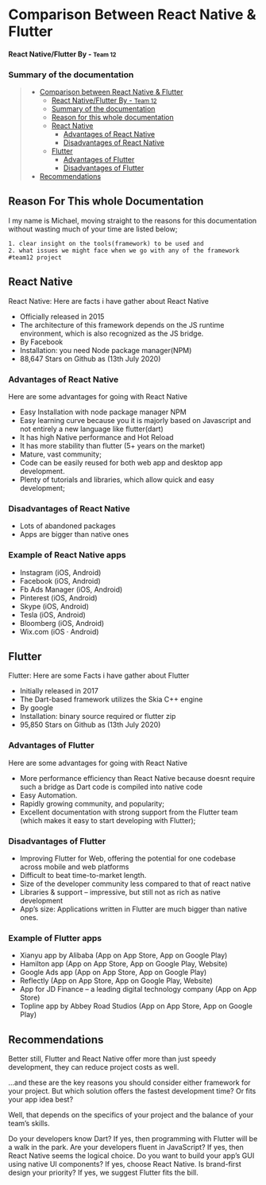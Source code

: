# Comparison Between React Native & Flutter

####  React Native/Flutter By - <small> Team 12 </small> 


### Summary of the documentation

> * [Comparison between React Native & Flutter](#comparison-between-react-native-&-flutter)
>   * [React Native/Flutter By - <small> Team 12 </small>](#React-Native/Flutter-By---<small>-Team-12-</small>)
>   * [Summary of the documentation](#table-of-contents)
>   * [Reason for this whole documentation](#reason-for-this-whole-documentation)
>   * [React Native](#react-native)
>     * [Advantages of React Native](#advantages-of-react-native)
>     * [Disadvantages of React Native](#disadvantages-of-react-native) 
>   * [Flutter](#flutter)
>     * [Advantages of Flutter](#advantages-of-flutter)
>     * [Disadvantages of Flutter](#disadvantages-of-flutter)
> * [Recommendations](#recommendations)

## Reason For This whole Documentation

I my name is Michael, moving straight to the reasons for this documentation without wasting much of your time are listed below;

````
1. clear insight on the tools(framework) to be used and
2. what issues we might face when we go with any of the framework #team12 project
````



## React Native
React Native:  Here are facts i have gather about React Native

* Officially released in 2015
* The architecture of this framework depends on the JS runtime environment, which is also recognized as the JS bridge.
* By Facebook
* Installation: you need Node package manager(NPM)  
* 88,647 Stars on Github as  (13th July 2020)


### Advantages of React Native

Here are some advantages for going with React Native 

* Easy Installation with node package manager NPM 
* Easy learning curve because you it is majorly based on Javascript and not entirely a new language like flutter(dart)
* It has high Native performance and Hot Reload	
* It has more stability than flutter (5+ years on the market)
* Mature, vast community;
* Code can be easily reused for both web app and desktop app development.
* Plenty of tutorials and libraries, which allow quick and easy development;

### Disadvantages of React Native 
* Lots of abandoned packages
* Apps are bigger than native ones


### Example of React Native apps 

* Instagram (iOS, Android)
* Facebook (iOS, Android)
* Fb Ads Manager (iOS, Android)
* Pinterest (iOS, Android)
* Skype (iOS, Android)
* Tesla (iOS, Android)
* Bloomberg (iOS, Android)
* Wix.com (iOS · Android)


## Flutter

Flutter: Here are some Facts i have gather about Flutter

* Initially released in 2017
* The Dart-based framework utilizes the Skia C++ engine
* By google 
* Installation: binary source required or flutter zip
* 95,850 Stars on Github as  (13th July 2020)


### Advantages of Flutter

Here are some advantages for going with React Native 

* More performance efficiency than React Native because  doesnt require such a bridge as Dart code is compiled into native code
* Easy Automation.
* Rapidly growing community, and popularity;
* Excellent documentation with strong support from the Flutter team (which makes it easy to start developing with Flutter);


### Disadvantages of Flutter

* Improving Flutter for Web, offering the potential for one codebase across mobile and web platforms
* Difficult to beat time-to-market length.
* Size of the developer community less compared to that of react native
* Libraries & support – impressive, but still not as rich as native development
* App’s size: Applications written in Flutter are much bigger than native ones.


### Example of Flutter apps 
* Xianyu app by Alibaba (App on App Store, App on Google Play) 
* Hamilton app (App on App Store, App on Google Play, Website)
* Google Ads app (App on App Store, App on Google Play)
* Reflectly (App on App Store, App on Google Play, Website)
* App for JD Finance – a leading digital technology company (App on App Store)
* Topline app by Abbey Road Studios (App on App Store, App on Google Play)

## Recommendations 

Better still, Flutter and React Native offer more than just speedy development, they can reduce project costs as well.

…and these are the key reasons you should consider either framework for your project. But which solution offers the fastest development time? Or fits your app idea best?

Well, that depends on the specifics of your project and the balance of your team’s skills.

Do your developers know Dart? If yes, then programming with Flutter will be a walk in the park.
Are your developers fluent in JavaScript? If yes, then React Native seems the logical choice.
Do you want to build your app’s GUI using native UI components? If yes, choose React Native.
Is brand-first design your priority? If yes, we suggest Flutter fits the bill.
